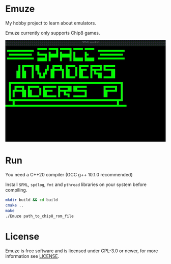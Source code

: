 # Emuze
My hobby project to learn about emulators.

Emuze currently only supports Chip8 games.

![Emuze Screenrecord](screenrecord/record.gif)

# Run
You need a C++20 compiler (GCC g++ 10.1.0 recommended)

Install `SFML`, `spdlog`, `fmt` and `pthread` libraries on your system before compiling.

```bash
mkdir build && cd build
cmake ..
make
./Emuze path_to_chip8_rom_file
```

# License
Emuze is free software and is licensed under GPL-3.0 or newer, for more information see [LICENSE](LICENSE).

